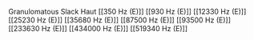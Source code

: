 Granulomatous Slack Haut
[[350 Hz (E)]]
[[930 Hz (E)]]
[[12330 Hz (E)]]
[[25230 Hz (E)]]
[[35680 Hz (E)]]
[[87500 Hz (E)]]
[[93500 Hz (E)]]
[[233630 Hz (E)]]
[[434000 Hz (E)]]
[[519340 Hz (E)]]